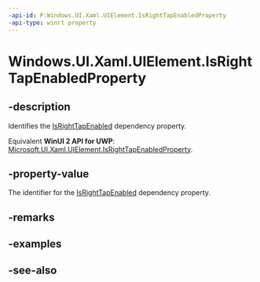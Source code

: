 ```yaml
---
-api-id: P:Windows.UI.Xaml.UIElement.IsRightTapEnabledProperty
-api-type: winrt property
---
```


<!-- Property syntax
public Windows.UI.Xaml.DependencyProperty IsRightTapEnabledProperty { get; }
-->

# Windows.UI.Xaml.UIElement.IsRightTapEnabledProperty

## -description
Identifies the [IsRightTapEnabled](uielement_isrighttapenabled.md) dependency property.

Equivalent **WinUI 2 API for UWP**: [Microsoft.UI.Xaml.UIElement.IsRightTapEnabledProperty](/windows/winui/api/microsoft.ui.xaml.uielement.isrighttapenabledproperty).

## -property-value
The identifier for the [IsRightTapEnabled](uielement_isrighttapenabled.md) dependency property.

## -remarks

## -examples

## -see-also
